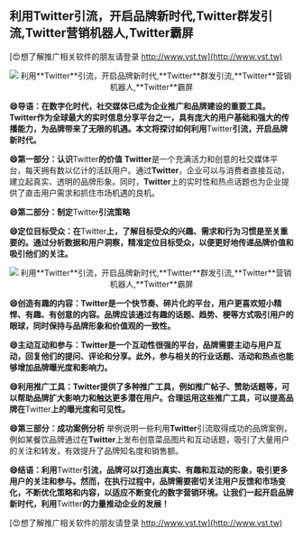 ## **利用**Twitter**引流，开启品牌新时代,**Twitter**群发引流,**Twitter**营销机器人,**Twitter**霸屏**

[😍想了解推广相关软件的朋友请登录 http://www.vst.tw](http://www.vst.tw)

 <center><img src="https://vst.tw/MP4/tuiguang/png/0.png" alt="利用**Twitter**引流，开启品牌新时代,**Twitter**群发引流,**Twitter**营销机器人,**Twitter**霸屏"></center>

**😄导语：在数字化时代，社交媒体已成为企业推广和品牌建设的重要工具。**Twitter**作为全球最大的实时信息分享平台之一，具有庞大的用户基础和强大的传播能力，为品牌带来了无限的机遇。本文将探讨如何利用**Twitter**引流，开启品牌新时代。**

**😄第一部分：认识**Twitter**的价值**
**Twitter**是一个充满活力和创意的社交媒体平台，每天拥有数以亿计的活跃用户。通过**Twitter**，企业可以与消费者直接互动，建立起真实、透明的品牌形象。同时，**Twitter**上的实时性和热点话题也为企业提供了直击用户需求和抓住市场机遇的良机。

**😄第二部分：制定**Twitter**引流策略**

**😄定位目标受众：在**Twitter**上，了解目标受众的兴趣、需求和行为习惯是至关重要的。通过分析数据和用户洞察，精准定位目标受众，以便更好地传递品牌价值和吸引他们的关注。**

 <center><img src="https://vst.tw/MP4/tuiguang/png/5.png" alt="利用**Twitter**引流，开启品牌新时代,**Twitter**群发引流,**Twitter**营销机器人,**Twitter**霸屏"></center>

**😄创造有趣的内容：**Twitter**是一个快节奏、碎片化的平台，用户更喜欢短小精悍、有趣、有创意的内容。品牌应该通过有趣的话题、趋势、梗等方式吸引用户的眼球，同时保持与品牌形象和价值观的一致性。**

**😄主动互动和参与：**Twitter**是一个互动性很强的平台，品牌需要主动与用户互动，回复他们的提问、评论和分享。此外，参与相关的行业话题、活动和热点也能够增加品牌曝光度和影响力。**

**😄利用推广工具：**Twitter**提供了多种推广工具，例如推广帖子、赞助话题等，可以帮助品牌扩大影响力和触达更多潜在用户。合理运用这些推广工具，可以提高品牌在**Twitter**上的曝光度和可见性。**

**😄第三部分：成功案例分析**
举例说明一些利用**Twitter**引流取得成功的品牌案例，例如某餐饮品牌通过在**Twitter**上发布创意菜品图片和互动话题，吸引了大量用户的关注和转发，有效提升了品牌知名度和销售额。

**😄结语：利用**Twitter**引流，品牌可以打造出真实、有趣和互动的形象，吸引更多用户的关注和参与。然而，在执行过程中，品牌需要密切关注用户反馈和市场变化，不断优化策略和内容，以适应不断变化的数字营销环境。让我们一起开启品牌新时代，利用**Twitter**的力量推动企业的发展！**

[😍想了解推广相关软件的朋友请登录 http://www.vst.tw](http://www.vst.tw)



